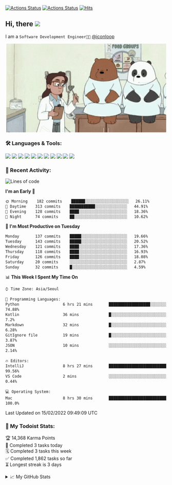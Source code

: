 
[![Actions Status](https://github.com/ddok2/ddok2/workflows/Todoist%20Readme/badge.svg)](https://github.com/ddok2/ddok2/actions)
[![Actions Status](https://github.com/ddok2/ddok2/workflows/wakatime-stats/badge.svg)](https://github.com/ddok2/ddok2/actions)
[![Hits](https://hits.seeyoufarm.com/api/count/incr/badge.svg?url=https%3A%2F%2Fgithub.com%2Fddok2&count_bg=%23FF9595&title_bg=%23555555&icon=github.svg&icon_color=%23FFFFFF&title=hits&edge_flat=false)](https://hits.seeyoufarm.com)

<!-- ![visitors](https://visitor-badge.laobi.icu/badge?page_id=ddok2.ddok2) -->
## Hi, there <img src="https://raw.githubusercontent.com/MartinHeinz/MartinHeinz/master/wave.gif" width="25px">

I am a `Software Development Engineer🧑‍💻` [@iconloop](https://github.com/iconloop)


<p align="center">
<img align="center" alt="GIF" src="img/debugging.gif" />
</p>


### 🛠 Languages & Tools:
<p>
    <img src="https://img.shields.io/badge/go-%2300ADD8.svg?&style=for-the-badge&logo=go&logoColor=white"/>
    <img src="https://img.shields.io/badge/node.js%20-%2343853D.svg?&style=for-the-badge&logo=node.js&logoColor=white"/>
    <img src="https://img.shields.io/badge/javascript%20-%23323330.svg?&style=for-the-badge&logo=javascript&logoColor=%23F7DF1E"/>
    <img src="https://img.shields.io/badge/typescript%20-%23007ACC.svg?&style=for-the-badge&logo=typescript&logoColor=white"/>
    <img src="https://img.shields.io/badge/python%20-%2314354C.svg?&style=for-the-badge&logo=python&logoColor=white"/>
    <img src="https://img.shields.io/badge/react%20-%2320232a.svg?&style=for-the-badge&logo=react&logoColor=%2361DAFB"/>
    <img src="https://img.shields.io/badge/AWS%20-%23FF9900.svg?&style=for-the-badge&logo=amazon-aws&logoColor=white"/>
    <img src="https://img.shields.io/badge/Google%20Cloud%20-%234285F4.svg?&style=for-the-badge&logo=google-cloud&logoColor=white"/>
    <img src="https://img.shields.io/badge/docker%20-%230db7ed.svg?&style=for-the-badge&logo=docker&logoColor=white"/>
    <img src="https://img.shields.io/badge/kubernetes%20-%23326ce5.svg?&style=for-the-badge&logo=kubernetes&logoColor=white"/>
    <img src="https://img.shields.io/badge/ansible%20-%231A1918.svg?&style=for-the-badge&logo=ansible&logoColor=white"/>
</p>

### 🌈 Recent Activity:
<!--START_SECTION:waka-->
![Lines of code](https://img.shields.io/badge/From%20Hello%20World%20I%27ve%20Written-274%20Thousand%20lines%20of%20code-blue)

**I'm an Early 🐤** 

```text
🌞 Morning    182 commits    ██████░░░░░░░░░░░░░░░░░░░   26.11% 
🌆 Daytime    313 commits    ███████████░░░░░░░░░░░░░░   44.91% 
🌃 Evening    128 commits    ████░░░░░░░░░░░░░░░░░░░░░   18.36% 
🌙 Night      74 commits     ██░░░░░░░░░░░░░░░░░░░░░░░   10.62%

```
📅 **I'm Most Productive on Tuesday** 

```text
Monday       137 commits    █████░░░░░░░░░░░░░░░░░░░░   19.66% 
Tuesday      143 commits    █████░░░░░░░░░░░░░░░░░░░░   20.52% 
Wednesday    121 commits    ████░░░░░░░░░░░░░░░░░░░░░   17.36% 
Thursday     118 commits    ████░░░░░░░░░░░░░░░░░░░░░   16.93% 
Friday       126 commits    ████░░░░░░░░░░░░░░░░░░░░░   18.08% 
Saturday     20 commits     ░░░░░░░░░░░░░░░░░░░░░░░░░   2.87% 
Sunday       32 commits     █░░░░░░░░░░░░░░░░░░░░░░░░   4.59%

```


📊 **This Week I Spent My Time On** 

```text
⌚︎ Time Zone: Asia/Seoul

💬 Programming Languages: 
Python                   6 hrs 21 mins       ██████████████████░░░░░░░   74.88% 
Kotlin                   36 mins             █░░░░░░░░░░░░░░░░░░░░░░░░   7.2% 
Markdown                 32 mins             █░░░░░░░░░░░░░░░░░░░░░░░░   6.28% 
GitIgnore file           19 mins             █░░░░░░░░░░░░░░░░░░░░░░░░   3.87% 
JSON                     10 mins             ░░░░░░░░░░░░░░░░░░░░░░░░░   2.14%

🔥 Editors: 
IntelliJ                 8 hrs 27 mins       █████████████████████████   99.56% 
VS Code                  2 mins              ░░░░░░░░░░░░░░░░░░░░░░░░░   0.44%

💻 Operating System: 
Mac                      8 hrs 30 mins       █████████████████████████   100.0%

```


 Last Updated on 15/02/2022 09:49:09 UTC
<!--END_SECTION:waka-->

### 🚧 My Todoist Stats:
<!-- TODO-IST:START -->
🏆  14,368 Karma Points           
🌸  Completed 3 tasks today           
🗓  Completed 3 tasks this week           
✅  Completed 1,862 tasks so far           
⏳  Longest streak is 3 days
<!-- TODO-IST:END -->

<details>
<summary>📈 My GitHub Stats</summary>
<p align="center"> <img src="https://github-readme-stats.vercel.app/api?username=ddok2&show_icons=true" alt="ddok2" />
</details>
